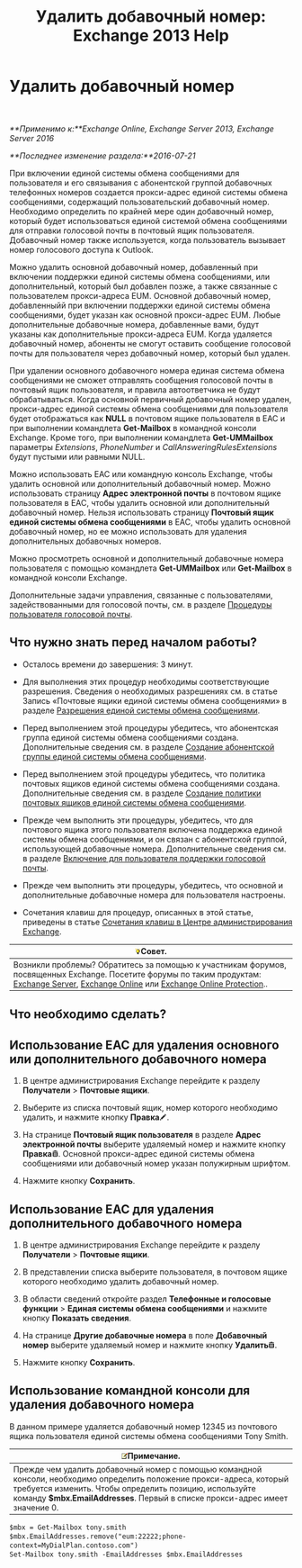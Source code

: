 ﻿---
title: 'Удалить добавочный номер: Exchange 2013 Help'
TOCTitle: Удалить добавочный номер
ms:assetid: c2b896cf-21f7-4453-a4e6-b23d236a6dd3
ms:mtpsurl: https://technet.microsoft.com/ru-ru/library/Dd351124(v=EXCHG.150)
ms:contentKeyID: 50556451
ms.date: 05/22/2018
mtps_version: v=EXCHG.150
ms.translationtype: MT
---

# Удалить добавочный номер

 

_**Применимо к:**Exchange Online, Exchange Server 2013, Exchange Server 2016_

_**Последнее изменение раздела:**2016-07-21_

При включении единой системы обмена сообщениями для пользователя и его связывания с абонентской группой добавочных телефонных номеров создается прокси-адрес единой системы обмена сообщениями, содержащий пользовательский добавочный номер. Необходимо определить по крайней мере один добавочный номер, который будет использоваться единой системой обмена сообщениями для отправки голосовой почты в почтовый ящик пользователя. Добавочный номер также используется, когда пользователь вызывает номер голосового доступа к Outlook.

Можно удалить основной добавочный номер, добавленный при включении поддержки единой системы обмена сообщениями, или дополнительный, который был добавлен позже, а также связанные с пользователем прокси-адреса EUM. Основной добавочный номер, добавленныйй при включении поддержки единой системы обмена сообщениями, будет указан как основной прокси-адрес EUM. Любые дополнительные добавочные номера, добавленные вами, будут указаны как дополнительные прокси-адреса EUM. Когда удаляется добавочный номер, абоненты не cмогут оставить сообщение голосовой почты для пользователя через добавочный номер, который был удален.

При удалении основного добавочного номера единая система обмена сообщениями не сможет отправлять сообщения голосовой почты в почтовый ящик пользователя, и правила автоответчика не будут обрабатываться. Когда основной первичный добавочный номер удален, прокси-адрес единой системы обмена сообщениями для пользователя будет отображаться как **NULL** в почтовом ящике пользователя в EAC и при выполнении командлета **Get-Mailbox** в командной консоли Exchange. Кроме того, при выполнении командлета **Get-UMMailbox** параметры *Extensions*, *PhoneNumber* и *CallAnsweringRulesExtensions* будут пустыми или равными NULL.

Можно использовать EAC или командную консоль Exchange, чтобы удалить основной или дополнительный добавочный номер. Можно использовать страницу **Адрес электронной почты** в почтовом ящике пользователя в EAC, чтобы удалить основной или дополнительный добавочный номер. Нельзя использовать страницу **Почтовый ящик единой системы обмена сообщениями** в EAC, чтобы удалить основной добавочный номер, но ее можно использовать для удаления дополнительных добавочных номеров.

Можно просмотреть основной и дополнительный добавочные номера пользователя с помощью командлета **Get-UMMailbox** или **Get-Mailbox** в командной консоли Exchange.

Дополнительные задачи управления, связанные с пользователями, задействованными для голосовой почты, см. в разделе [Процедуры пользователя голосовой почты](voice-mail-enabled-user-procedures-exchange-2013-help.md).

## Что нужно знать перед началом работы?

  - Осталось времени до завершения: 3 минут.

  - Для выполнения этих процедур необходимы соответствующие разрешения. Сведения о необходимых разрешениях см. в статье Запись «Почтовые ящики единой системы обмена сообщениями» в разделе [Разрешения единой системы обмена сообщениями](unified-messaging-permissions-exchange-2013-help.md).

  - Перед выполнением этой процедуры убедитесь, что абонентская группа единой системы обмена сообщениями создана. Дополнительные сведения см. в разделе [Создание абонентской группы единой системы обмена сообщениями](create-a-um-dial-plan-exchange-2013-help.md).

  - Перед выполнением этой процедуры убедитесь, что политика почтовых ящиков единой системы обмена сообщениями создана. Дополнительные сведения см. в разделе [Создание политики почтовых ящиков единой системы обмена сообщениями](create-a-um-mailbox-policy-exchange-2013-help.md).

  - Прежде чем выполнить эти процедуры, убедитесь, что для почтового ящика этого пользователя включена поддержка единой системы обмена сообщениями, и он связан с абонентской группой, использующей добавочные номера. Дополнительные сведения см. в разделе [Включение для пользователя поддержки голосовой почты](enable-a-user-for-voice-mail-exchange-2013-help.md).

  - Прежде чем выполнить эти процедуры, убедитесь, что основной и дополнительные добавочные номера для пользователя настроены.

  - Сочетания клавиш для процедур, описанных в этой статье, приведены в статье [Сочетания клавиш в Центре администрирования Exchange](keyboard-shortcuts-in-the-exchange-admin-center-exchange-online-protection-help.md).

<table>
<thead>
<tr class="header">
<th><img src="images/Bb124558.tip(EXCHG.150).gif" title="Совет" alt="Совет" />Совет.</th>
</tr>
</thead>
<tbody>
<tr class="odd">
<td>Возникли проблемы? Обратитесь за помощью к участникам форумов, посвященных Exchange. Посетите форумы по таким продуктам: <a href="https://go.microsoft.com/fwlink/p/?linkid=60612">Exchange Server</a>, <a href="https://go.microsoft.com/fwlink/p/?linkid=267542">Exchange Online</a> или <a href="https://go.microsoft.com/fwlink/p/?linkid=285351">Exchange Online Protection</a>..</td>
</tr>
</tbody>
</table>


## Что необходимо сделать?

## Использование EAC для удаления основного или дополнительного добавочного номера

1.  В центре администрирования Exchange перейдите к разделу **Получатели** \> **Почтовые ящики**.

2.  Выберите из списка почтовый ящик, номер которого необходимо удалить, и нажмите кнопку **Правка**![Значок редактирования](images/Bb124582.6f53ccb2-1f13-4c02-bea0-30690e6ea71d(EXCHG.150).gif "Значок редактирования").

3.  На странице **Почтовый ящик пользователя** в разделе **Адрес электронной почты** выберите удаляемый номер и нажмите кнопку **Правка**![Значок удаления](images/Dd979797.14f639f6-61e8-4418-bbfb-0db14de9d2f5(EXCHG.150).gif "Значок удаления"). Основной прокси-адрес единой системы обмена сообщениями или добавочный номер указан полужирным шрифтом.

4.  Нажмите кнопку **Сохранить**.

## Использование EAC для удаления дополнительного добавочного номера

1.  В центре администрирования Exchange перейдите к разделу **Получатели** \> **Почтовые ящики**.

2.  В представлении списка выберите пользователя, в почтовом ящике которого необходимо удалить добавочный номер.

3.  В области сведений откройте раздел **Телефонные и голосовые функции** \> **Единая системы обмена сообщениями** и нажмите кнопку **Показать сведения**.

4.  На странице **Другие добавочные номера** в поле **Добавочный номер** выберите удаляемый номер и нажмите кнопку **Удалить**![Значок удаления](images/Dd979797.14f639f6-61e8-4418-bbfb-0db14de9d2f5(EXCHG.150).gif "Значок удаления").

5.  Нажмите кнопку **Сохранить**.

## Использование командной консоли для удаления добавочного номера

В данном примере удаляется добавочный номер 12345 из почтового ящика пользователя единой системы обмена сообщениями Tony Smith.

<table>
<thead>
<tr class="header">
<th><img src="images/JJ126620.note(EXCHG.150).gif" title="Примечание" alt="Примечание" />Примечание.</th>
</tr>
</thead>
<tbody>
<tr class="odd">
<td>Прежде чем удалить добавочный номер с помощью командной консоли, необходимо определить положение прокси-адреса, который требуется изменить. Чтобы определить позицию, используйте команду <strong>$mbx.EmailAddresses</strong>. Первый в списке прокси-адрес имеет значение 0.</td>
</tr>
</tbody>
</table>


    $mbx = Get-Mailbox tony.smith
    $mbx.EmailAddresses.remove("eum:22222;phone-context=MyDialPlan.contoso.com") 
    Set-Mailbox tony.smith -EmailAddresses $mbx.EmailAddresses

